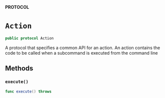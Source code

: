 **PROTOCOL**

# `Action`

```swift
public protocol Action
```

A protocol that specifies a common API for an action.
An action contains the code to be called when a subcommand is executed from the
command line

## Methods
### `execute()`

```swift
func execute() throws
```
